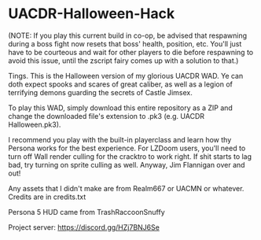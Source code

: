 # UACDR-Halloween-Hack
(NOTE: If you play this current build in co-op, be advised that respawning during a boss fight now resets that boss' health, position, etc. You'll just have to be courteous and wait for other players to die before respawning to avoid this issue, until the zscript fairy comes up with a solution to that.)

Tings. This is the Halloween version of my glorious UACDR WAD. Ye can doth expect spooks and scares of great caliber, as well as a legion of terrifying demons guarding the secrets of Castle Jimsex. 

To play this WAD, simply download this entire repository as a ZIP and change the downloaded file's extension to .pk3 (e.g. UACDR Halloween.pk3).

I recommend you play with the built-in playerclass and learn how thy Persona works for the best experience.
For LZDoom users, you'll need to turn off Wall render culling for the cracktro to work right. If shit starts to lag bad, try turning on sprite culling as well.
Anyway, Jim Flannigan over and out!

Any assets that I didn't make are from Realm667 or UACMN or whatever. Credits are in credits.txt

Persona 5 HUD came from TrashRaccoonSnuffy

Project server: https://discord.gg/HZj7BNJ6Se
